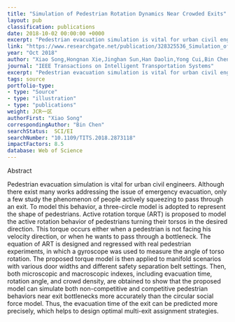 ```yaml
---
title: "Simulation of Pedestrian Rotation Dynamics Near Crowded Exits"
layout: pub
classification: publications
date: 2018-10-02 00:00:00 +0000
excerpt: "Pedestrian evacuation simulation is vital for urban civil engineers. Although there exist many works addressing the issue of emergency evacuation, only a few study the phenomenon of people actively squeezing to pass through an exit. To model this behavior, a three-circle model is adopted to represent the shape of pedestrians. Active rotation torque..."
link: "https://www.researchgate.net/publication/328325536_Simulation_of_Pedestrian_Rotation_Dynamics_Near_Crowded_Exits"
year: "Oct 2018"
author: "Xiao Song,Hongnan Xie,Jinghan Sun,Han Daolin,Yong Cui,Bin Chen,"
journal: "IEEE Transactions on Intelligent Transportation Systems"
excerpt: "Pedestrian evacuation simulation is vital for urban civil engineers. Although there exist many works addressing the issue of emergency evacuation, only a few study the phenomenon of people actively squeezing to pass through an exit. To model this behavior, a three-circle model is adopted to represent the shape of pedestrians. Active rotation torque..."
tags: source
portfolio-type: 
- type: "Source"
- type: "illustration"
- type: "publications"
weight: JCR一区
authorFirst: "Xiao Song"
correspondingAuthor: "Bin Chen"
searchStatus:  SCI/EI
searchNumber: "10.1109/TITS.2018.2873118"
impactFactors: 8.5
database: Web of Science
---
```

Abstract

Pedestrian evacuation simulation is vital for urban civil engineers. Although there exist many works addressing the issue of emergency evacuation, only a few study the phenomenon of people actively squeezing to pass through an exit. To model this behavior, a three-circle model is adopted to represent the shape of pedestrians. Active rotation torque (ART) is proposed to model the active rotation behavior of pedestrians turning their torsos in the desired direction. This torque occurs either when a pedestrian is not facing his velocity direction, or when he wants to pass through a bottleneck. The equation of ART is designed and regressed with real pedestrian experiments, in which a gyroscope was used to measure the angle of torso rotation. The proposed torque model is then applied to manifold scenarios with various door widths and different safety separation belt settings. Then, both microscopic and macroscopic indexes, including evacuation time, rotation angle, and crowd density, are obtained to show that the proposed model can simulate both non-competitive and competitive pedestrian behaviors near exit bottlenecks more accurately than the circular social force model. Thus, the evacuation time of the exit can be predicted more precisely, which helps to design optimal multi-exit assignment strategies.